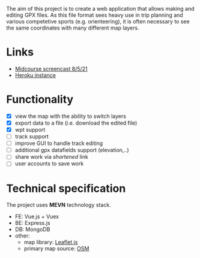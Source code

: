 The aim of this project is to create a web application that allows making and editing GPX files. As this file format sees heavy use in trip planning and various competetive sports (e.g. orienteering), it is often necessary to see the same coordinates with many different map layers.

# Links
- [Midcourse screencast 8/5/21](https://odysee.com/@Martin:6/midcourse-screencast:8)
- [Heroku instance](https://gpx-editor.herokuapp.com/)

# Functionality
- [x] view the map with the ability to switch layers
- [x] export data to a file (i.e. download the edited file)
- [x] wpt support
- [ ] track support
- [ ] improve GUI to handle track editing
- [ ] additional gpx datafields support (elevation,..)
- [ ] share work via *shortened* link
- [ ] user accounts to save work

# Technical specification
The project uses **MEVN** technology stack.

- FE: Vue.js + Vuex
- BE: Express.js
- DB: MongoDB
- other:
	- map library: [Leaflet.js](https://leafletjs.com/index.html)
	- primary map source: [OSM](https://www.openstreetmap.org/)
